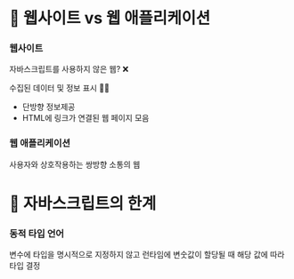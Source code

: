 # 📌 웹사이트 vs 웹 애플리케이션

### 웹사이트

자바스크립트를 사용하지 않은 웹? ❌

수집된 데이터 및 정보 표시 👍🏻

-   단방향 정보제공
-   HTML에 링크가 연결된 웹 페이지 모음

### 웹 애플리케이션

사용자와 상호작용하는 쌍방향 소통의 웹

# 📌 자바스크립트의 한계

### 동적 타입 언어

변수에 타입을 명시적으로 지정하지 않고 런타임에 변숫값이 할당될 때 해당 값에 따라 타입 결정
